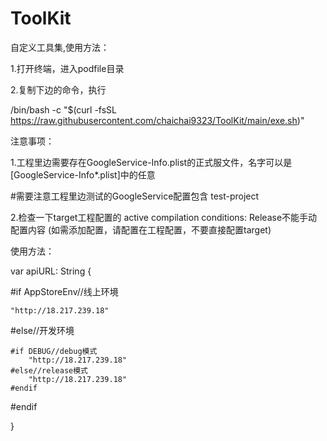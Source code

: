# ToolKit
自定义工具集,使用方法：

1.打开终端，进入podfile目录

2.复制下边的命令，执行

/bin/bash -c "$(curl -fsSL https://raw.githubusercontent.com/chaichai9323/ToolKit/main/exe.sh)"


注意事项：

1.工程里边需要存在GoogleService-Info.plist的正式服文件，名字可以是[GoogleService-Info*.plist]中的任意

  #需要注意工程里边测试的GoogleService配置包含 test-project
  
2.检查一下target工程配置的 active compilation conditions: Release不能手动配置内容 (如需添加配置，请配置在工程配置，不要直接配置target)

使用方法：

var apiURL: String {

#if AppStoreEnv//线上环境

    "http://18.217.239.18"
    
#else//开发环境

    #if DEBUG//debug模式    
        "http://18.217.239.18"
    #else//release模式
        "http://18.217.239.18"
    #endif
#endif

}
